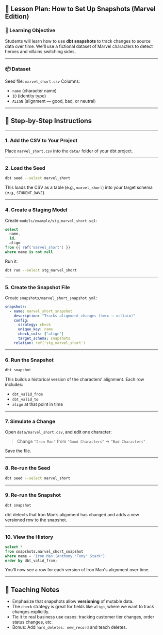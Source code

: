 

## 📸 Lesson Plan: How to Set Up Snapshots (Marvel Edition)

### 🧠 Learning Objective

Students will learn how to use **dbt snapshots** to track changes to source data over time. We'll use a fictional dataset of Marvel characters to detect heroes and villains switching sides.

---

### 📦 Dataset

Seed file: `marvel_short.csv`
Columns:

* `name` (character name)
* `ID` (identity type)
* `ALIGN` (alignment — good, bad, or neutral)

---

## 🧱 Step-by-Step Instructions

---

### 1. **Add the CSV to Your Project**

Place `marvel_short.csv` into the `data/` folder of your dbt project.

---

### 2. **Load the Seed**

```bash
dbt seed --select marvel_short
```

This loads the CSV as a table (e.g., `marvel_short`) into your target schema (e.g., `STUDENT_DAVE`).


---

### 4. **Create a Staging Model**

Create `models/example/stg_marvel_short.sql`:

```sql
select
  name,
  id,
  align
from {{ ref('marvel_short') }}
where name is not null
```

Run it:

```bash
dbt run --select stg_marvel_short
```

---

### 5. **Create the Snapshot File**

Create `snapshots/marvel_short_snapshot.yml`:

```yaml
snapshots:
  - name: marvel_short_snapshot
    description: "Tracks alignment changes (hero ↔ villain)"
    config:
      strategy: check
      unique_key: name
      check_cols: ["align"]
      target_schema: snapshots
    relation: ref('stg_marvel_short')
```

---

### 6. **Run the Snapshot**

```bash
dbt snapshot
```

This builds a historical version of the characters’ alignment. Each row includes:

* `dbt_valid_from`
* `dbt_valid_to`
* `align` at that point in time

---

### 7. **Simulate a Change**

Open `data/marvel_short.csv`, and edit one character:

> Change `"Iron Man"` from `"Good Characters"` → `"Bad Characters"`

Save the file.

---

### 8. **Re-run the Seed**

```bash
dbt seed --select marvel_short
```

---

### 9. **Re-run the Snapshot**

```bash
dbt snapshot
```

dbt detects that Iron Man’s alignment has changed and adds a new versioned row to the snapshot.

---

### 10. **View the History**

```sql
select *
from snapshots.marvel_short_snapshot
where name = 'Iron Man (Anthony "Tony" Stark")'
order by dbt_valid_from;
```

You’ll now see a row for each version of Iron Man's alignment over time.

---

## 🧠 Teaching Notes

* Emphasize that snapshots allow **versioning** of mutable data.
* The `check` strategy is great for fields like `align`, where we want to track changes explicitly.
* Tie it to real business use cases: tracking customer tier changes, order status changes, etc.
* Bonus: Add `hard_deletes: new_record` and teach deletes.
